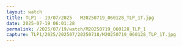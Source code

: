 ```yaml
---
layout: watch
title: TLP1 - 19/07/2025 - M20250719_060128_TLP_1T.jpg
date: 2025-07-19 06:01:28
permalink: /2025/07/19/watch/M20250719_060128_TLP_1
capture: TLP1/2025/202507/20250718/M20250719_060128_TLP_1T.jpg
---
```

